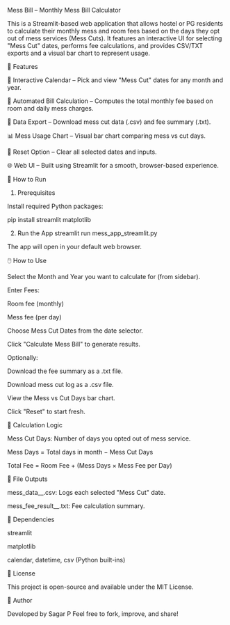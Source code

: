 Mess Bill – Monthly Mess Bill Calculator

This is a Streamlit-based web application that allows hostel or PG residents to calculate their monthly mess and room fees based on the days they opt out of mess services (Mess Cuts). It features an interactive UI for selecting "Mess Cut" dates, performs fee calculations, and provides CSV/TXT exports and a visual bar chart to represent usage.

🧰 Features

📅 Interactive Calendar – Pick and view "Mess Cut" dates for any month and year.

💸 Automated Bill Calculation – Computes the total monthly fee based on room and daily mess charges.

💾 Data Export – Download mess cut data (.csv) and fee summary (.txt).

📊 Mess Usage Chart – Visual bar chart comparing mess vs cut days.

🔁 Reset Option – Clear all selected dates and inputs.

🌐 Web UI – Built using Streamlit for a smooth, browser-based experience.

🚀 How to Run
1. Prerequisites

Install required Python packages:

pip install streamlit matplotlib

2. Run the App
streamlit run mess_app_streamlit.py


The app will open in your default web browser.

🖱️ How to Use

Select the Month and Year you want to calculate for (from sidebar).

Enter Fees:

Room fee (monthly)

Mess fee (per day)

Choose Mess Cut Dates from the date selector.

Click "Calculate Mess Bill" to generate results.

Optionally:

Download the fee summary as a .txt file.

Download mess cut log as a .csv file.

View the Mess vs Cut Days bar chart.

Click "Reset" to start fresh.

🧮 Calculation Logic

Mess Cut Days: Number of days you opted out of mess service.

Mess Days = Total days in month − Mess Cut Days

Total Fee = Room Fee + (Mess Days × Mess Fee per Day)

📂 File Outputs

mess_data_<month>_<year>.csv: Logs each selected "Mess Cut" date.

mess_fee_result_<month>_<year>.txt: Fee calculation summary.

📎 Dependencies

streamlit

matplotlib

calendar, datetime, csv (Python built-ins)

📜 License

This project is open-source and available under the MIT License.

👤 Author

Developed by Sagar P
Feel free to fork, improve, and share!
